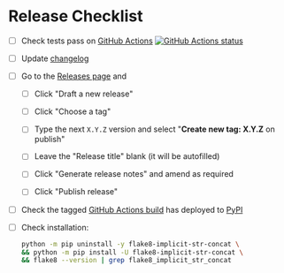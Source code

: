 # Release Checklist

- [ ] Check tests pass on
      [GitHub Actions](https://github.com/flake8-implicit-str-concat/flake8-implicit-str-concat/actions)
      [![GitHub Actions status](https://github.com/flake8-implicit-str-concat/flake8-implicit-str-concat/actions/workflows/main.yml/badge.svg)](https://github.com/flake8-implicit-str-concat/flake8-implicit-str-concat/actions/workflows/main.yml)

- [ ] Update
      [changelog](https://github.com/flake8-implicit-str-concat/flake8-implicit-str-concat/blob/main/CHANGELOG.md)

- [ ] Go to the
      [Releases page](https://github.com/flake8-implicit-str-concat/flake8-implicit-str-concat/releases)
      and

  - [ ] Click "Draft a new release"

  - [ ] Click "Choose a tag"

  - [ ] Type the next `X.Y.Z` version and select "**Create new tag: X.Y.Z** on publish"

  - [ ] Leave the "Release title" blank (it will be autofilled)

  - [ ] Click "Generate release notes" and amend as required

  - [ ] Click "Publish release"

- [ ] Check the tagged
      [GitHub Actions build](https://github.com/flake8-implicit-str-concat/flake8-implicit-str-concat/actions/workflows/deploy.yml)
      has deployed to
      [PyPI](https://pypi.org/project/flake8-implicit-str-concat/#history)

- [ ] Check installation:

  ```bash
  python -m pip uninstall -y flake8-implicit-str-concat \
  && python -m pip install -U flake8-implicit-str-concat \
  && flake8 --version | grep flake8_implicit_str_concat
  ```
